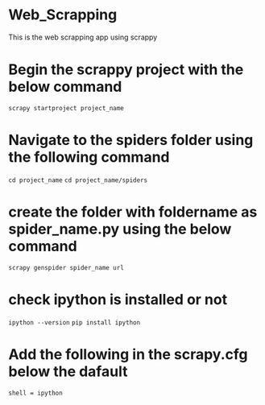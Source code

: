 # Web_Scrapping
This is the web scrapping app using scrappy

# Begin the scrappy project with the below command
`scrapy startproject project_name`

# Navigate to the spiders folder using the following command
`cd project_name`
`cd project_name/spiders`

# create the folder with foldername as spider_name.py using the below command
`scrapy genspider spider_name url`

# check ipython is installed or not
`ipython --version`
`pip install ipython`

# Add the following in the scrapy.cfg below the dafault
`shell = ipython`

